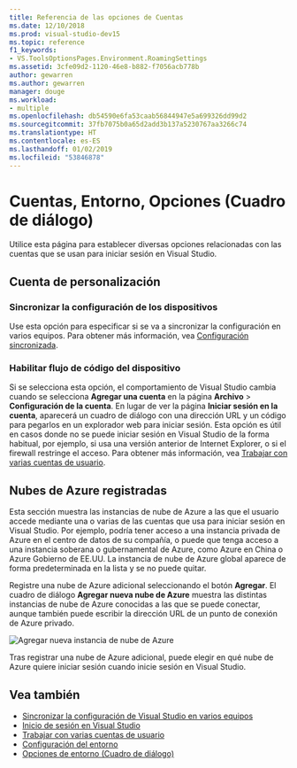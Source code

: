 ```yaml
---
title: Referencia de las opciones de Cuentas
ms.date: 12/10/2018
ms.prod: visual-studio-dev15
ms.topic: reference
f1_keywords:
- VS.ToolsOptionsPages.Environment.RoamingSettings
ms.assetid: 3cfe09d2-1120-46e8-b882-f7056acb778b
author: gewarren
ms.author: gewarren
manager: douge
ms.workload:
- multiple
ms.openlocfilehash: db54590e6fa53caab56844947e5a699326dd99d2
ms.sourcegitcommit: 37fb7075b0a65d2add3b137a5230767aa3266c74
ms.translationtype: HT
ms.contentlocale: es-ES
ms.lasthandoff: 01/02/2019
ms.locfileid: "53846878"
---
```

# <a name="accounts-environment-options-dialog-box"></a>Cuentas, Entorno, Opciones (Cuadro de diálogo)

Utilice esta página para establecer diversas opciones relacionadas con las cuentas que se usan para iniciar sesión en Visual Studio.

## <a name="personalization-account"></a>Cuenta de personalización

### <a name="synchronize-settings-across-devices"></a>Sincronizar la configuración de los dispositivos

Use esta opción para especificar si se va a sincronizar la configuración en varios equipos. Para obtener más información, vea [Configuración sincronizada](../../ide/synchronized-settings-in-visual-studio.md).

### <a name="enable-device-code-flow"></a>Habilitar flujo de código del dispositivo

Si se selecciona esta opción, el comportamiento de Visual Studio cambia cuando se selecciona **Agregar una cuenta** en la página **Archivo** > **Configuración de la cuenta**. En lugar de ver la página **Iniciar sesión en la cuenta**, aparecerá un cuadro de diálogo con una dirección URL y un código para pegarlos en un explorador web para iniciar sesión. Esta opción es útil en casos donde no se puede iniciar sesión en Visual Studio de la forma habitual, por ejemplo, si usa una versión anterior de Internet Explorer, o si el firewall restringe el acceso. Para obtener más información, vea [Trabajar con varias cuentas de usuario](../work-with-multiple-user-accounts.md#add-an-account-using-device-code-flow).

## <a name="registered-azure-clouds"></a>Nubes de Azure registradas

Esta sección muestra las instancias de nube de Azure a las que el usuario accede mediante una o varias de las cuentas que usa para iniciar sesión en Visual Studio. Por ejemplo, podría tener acceso a una instancia privada de Azure en el centro de datos de su compañía, o puede que tenga acceso a una instancia soberana o gubernamental de Azure, como Azure en China o Azure Gobierno de EE.UU. La instancia de nube de Azure global aparece de forma predeterminada en la lista y se no puede quitar.

Registre una nube de Azure adicional seleccionando el botón **Agregar**. El cuadro de diálogo **Agregar nueva nube de Azure** muestra las distintas instancias de nube de Azure conocidas a las que se puede conectar, aunque también puede escribir la dirección URL de un punto de conexión de Azure privado.

![Agregar nueva instancia de nube de Azure](media/add-new-azure-cloud.png)

Tras registrar una nube de Azure adicional, puede elegir en qué nube de Azure quiere iniciar sesión cuando inicie sesión en Visual Studio.

## <a name="see-also"></a>Vea también

- [Sincronizar la configuración de Visual Studio en varios equipos](../synchronized-settings-in-visual-studio.md)
- [Inicio de sesión en Visual Studio](../signing-in-to-visual-studio.md)
- [Trabajar con varias cuentas de usuario](../work-with-multiple-user-accounts.md)
- [Configuración del entorno](../environment-settings.md)
- [Opciones de entorno (Cuadro de diálogo)](../../ide/reference/environment-options-dialog-box.md)